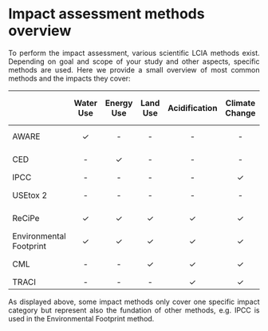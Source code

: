 # Impact assessment methods overview

<div style='text-align: justify;'>

To perform the impact assessment, various scientific LCIA methods exist. Depending on goal and scope of your study and other aspects, specific methods are used. Here we provide a small overview of most common methods and the impacts they cover:

|                   | Water Use | Energy Use | Land Use | Acidification | Climate Change | Resource Depletion | Ecotoxicity | Eutrophication | Human Toxicity | Ionising Radiation | Ozone Layer Depletion | Particulate Matter | Photochemical Oxidation | Latest or Original Source       |
|-------------------|:---------:|:----------:|:--------:|:-------------:|:--------------:|:------------------:|:-----------:|:--------------:|:--------------:|:------------------:|:---------------------:|:------------------:|:------------------------:|----------------------------------|
| AWARE             |     ✓     |      -     |    -     |       -       |       -        |         -          |      -      |       -        |       -        |         -          |           -           |         -          |            -             | Boulay et al. (2018)             |
| CED               |     -     |      ✓     |    -     |       -       |       -        |         -          |      -      |       -        |       -        |         -          |           -           |         -          |            -             | Frischknecht et al. (2007)       |
| IPCC              |     -     |      -     |    -     |       -       |       ✓        |         -          |      -      |       -        |       -        |         -          |           -           |         -          |            -             | IPCC (2021)                      |
| USEtox 2          |     -     |      -     |    -     |       -       |       -        |         -          |      ✓      |       -        |       ✓        |         -          |           -           |         -          |            -             | USEtox (2016+)                   |
| ReCiPe            |     ✓     |      ✓     |    ✓     |       ✓       |       ✓        |         ✓          |      ✓      |       ✓        |       ✓        |         ✓          |           ✓           |         ✓          |            ✓             | Huijbregts et al. (2017)         |
| Environmental Footprint     |     ✓     |      ✓     |    ✓     |       ✓       |       ✓        |         ✓          |      ✓      |       ✓        |       ✓        |         ✓          |           ✓           |         ✓          |            ✓             | JRC (2022)                      |
| CML               |     -     |      -     |    ✓     |       ✓       |       ✓        |         ✓          |      ✓      |       ✓        |       ✓        |         ✓          |           ✓           |         -          |            ✓             | Guinée et al. (2002)             |
| TRACI             |     -     |      -     |    -     |       ✓       |       ✓        |         ✓          |      ✓      |       ✓        |       ✓        |         -          |           ✓           |         -          |            ✓             | Bare (2021)                      |


As displayed above, some impact methods only cover one specific impact category but represent also the fundation of other methods, e.g. IPCC is used in the Environmental Footprint method.